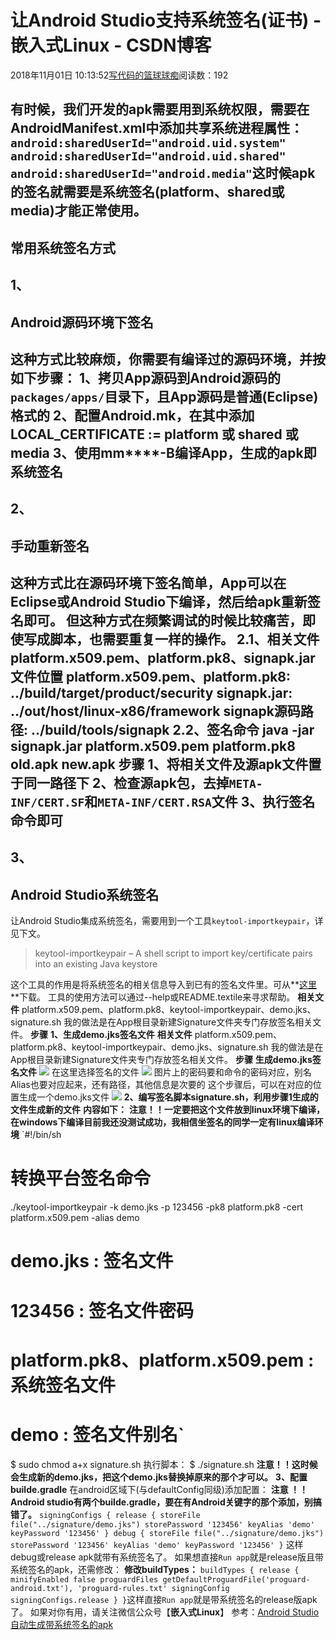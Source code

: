 
# 让Android Studio支持系统签名(证书) - 嵌入式Linux - CSDN博客

2018年11月01日 10:13:52[写代码的篮球球痴](https://me.csdn.net/weiqifa0)阅读数：192


有时候，我们开发的apk需要用到系统权限，需要在AndroidManifest.xml中添加共享系统进程属性：
`android:sharedUserId="android.uid.system" 
android:sharedUserId="android.uid.shared" 
android:sharedUserId="android.media"`这时候apk的签名就需要是系统签名(platform、shared或media)才能正常使用。
----------------------------------------------------------------------------------------------
## 常用系统签名方式
## 1、
## Android源码环境下签名
这种方式比较麻烦，你需要有编译过的源码环境，并按如下步骤：
1、拷贝App源码到Android源码的`packages/apps/`目录下，且App源码是普通(Eclipse)格式的
2、配置Android.mk，在其中添加
LOCAL_CERTIFICATE := platform 或 shared 或 media
3、使用**mm****-B**编译App，生成的apk即系统签名
-----------------------------------------------------------------------------------------------
## 2、
## 手动重新签名
这种方式比在源码环境下签名简单，App可以在Eclipse或Android Studio下编译，然后给apk重新签名即可。
但这种方式在频繁调试的时候比较痛苦，即使写成脚本，也需要重复一样的操作。
**2.1、相关文件**
platform.x509.pem、platform.pk8、signapk.jar
**文件位置**
platform.x509.pem、platform.pk8:
../build/target/product/security
signapk.jar:
../out/host/linux-x86/framework
signapk源码路径:
../build/tools/signapk
**2.2、签名命令**
java -jar signapk.jar platform.x509.pem platform.pk8 old.apk new.apk
**步骤**
1、将相关文件及源apk文件置于同一路径下
2、检查源apk包，去掉`META-INF/CERT.SF`和`META-INF/CERT.RSA`文件
3、执行签名命令即可
-----------------------------------------------------------------------------------------------
## 3、
## Android Studio系统签名
让Android Studio集成系统签名，需要用到一个工具`keytool-importkeypair`，详见下文。
> keytool-importkeypair – A shell script to import key/certificate pairs into an existing Java keystore

这个工具的作用是将系统签名的相关信息导入到已有的签名文件里。可从**[这里](http://link.zhihu.com/?target=https%3A//github.com/getfatday/keytool-importkeypair)**下载。
工具的使用方法可以通过--help或README.textile来寻求帮助。
**相关文件**
platform.x509.pem、platform.pk8、keytool-importkeypair、demo.jks、signature.sh
我的做法是在App根目录新建Signature文件夹专门存放签名相关文件。
**步骤**
**1、生成demo.jks签名文件**
**相关文件**
platform.x509.pem、platform.pk8、keytool-importkeypair、demo.jks、signature.sh
我的做法是在App根目录新建Signature文件夹专门存放签名相关文件。
**步骤**
**生成demo.jks签名文件**
![](https://pic2.zhimg.com/80/v2-d9dd638604900eb845138b7bfc895155_hd.jpg)
在这里选择签名的文件
![](https://pic3.zhimg.com/80/v2-3740ea8410048c2f121c15463928c0a2_hd.jpg)
图片上的密码要和命令的密码对应，别名Alias也要对应起来，还有路径，其他信息是次要的
这个步骤后，可以在对应的位置生成一个demo.jks文件
![](https://pic4.zhimg.com/80/v2-bc3b80662037c6409685b7bed95b0ca7_hd.jpg)
**2、编写签名脚本signature.sh，利用步骤1生成的文件生成新的文件**
**内容如下：**
**注意！！一定要把这个文件放到linux环境下编译，在windows下编译目前我还没测试成功，我相信坐签名的同学一定有linux编译环境**
`#!/bin/sh
# 转换平台签名命令
./keytool-importkeypair -k demo.jks -p 123456 -pk8 platform.pk8 -cert platform.x509.pem -alias demo
# demo.jks : 签名文件
# 123456 : 签名文件密码
# platform.pk8、platform.x509.pem : 系统签名文件
# demo : 签名文件别名`
$ sudo chmod a+x signature.sh
执行脚本：
$ ./signature.sh
**注意！！这时候会生成新的demo.jks，把这个demo.jks替换掉原来的那个才可以。**
**3、配置builde.gradle**
在android区域下(与defaultConfig同级)添加配置：
**注意 ！！Android studio有两个builde.gradle，要在有Android关键字的那个添加，别搞错了。**
`signingConfigs {
        release {
            storeFile file("../signature/demo.jks")
            storePassword '123456'
            keyAlias 'demo'
            keyPassword '123456'
        }
        debug {
            storeFile file("../signature/demo.jks")
            storePassword '123456'
            keyAlias 'demo'
            keyPassword '123456'
        }`
这样debug或release apk就带有系统签名了。
如果想直接`Run app`就是release版且带系统签名的apk，还需修改：
**修改buildTypes：**
`buildTypes {
    release {
        minifyEnabled false
        proguardFiles getDefaultProguardFile('proguard-android.txt'), 'proguard-rules.txt'
        signingConfig signingConfigs.release
    }
}`这样直接`Run app`就是带系统签名的release版apk了。
如果对你有用，请关注微信公众号【**嵌入式Linux**】
参考：[Android Studio自动生成带系统签名的apk](http://link.zhihu.com/?target=https%3A//blog.csdn.net/cxq234843654/article/details/51557025)

